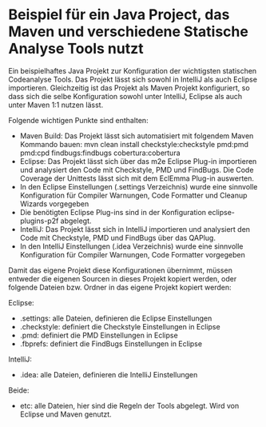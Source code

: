 Beispiel für ein Java Project, das Maven und verschiedene Statische Analyse Tools nutzt
========================================================================================

Ein beispielhaftes Java Projekt zur Konfiguration der wichtigsten
statischen Codeanalyse Tools. Das Projekt lässt sich sowohl in IntelliJ als auch Eclipse
importieren. Gleichzeitig ist das Projekt als Maven Projekt konfiguriert, so dass sich die
selbe Konfiguration sowohl unter IntelliJ, Eclipse als auch unter Maven 1:1 nutzen lässt.

Folgende wichtigen Punkte sind enthalten:
* Maven Build: Das Projekt lässt sich automatisiert mit folgendem Maven Kommando bauen:
  mvn clean install checkstyle:checkstyle pmd:pmd pmd:cpd findbugs:findbugs cobertura:cobertura
* Eclipse: Das Projekt lässt sich über das m2e Eclipse Plug-in importieren und
  analysiert den Code mit Checkstyle, PMD und FindBugs. Die Code Coverage der Unittests
  lässt sich mit dem EclEmma Plug-in auswerten.
* In den Eclipse Einstellungen (.settings Verzeichnis) wurde eine sinnvolle Konfiguration
  für Compiler Warnungen, Code Formatter und Cleanup Wizards vorgegeben
* Die benötigten Eclipse Plug-ins sind in der Konfiguration eclipse-plugins-p2f abgelegt.
* IntelliJ: Das Projekt lässt sich in IntelliJ importieren und analysiert den Code mit
  Checkstyle, PMD und FindBugs über das QAPlug.
* In den IntelliJ Einstellungen (.idea Verzeichnis) wurde eine sinnvolle Konfiguration
  für Compiler Warnungen, Code Formatter vorgegeben

Damit das eigene Projekt diese Konfigurationen übernimmt, müssen entweder die eigenen
Sourcen in dieses Projekt kopiert werden, oder folgende Dateien bzw. Ordner in das eigene
Projekt kopiert werden:

Eclipse:
* .settings: alle Dateien, definieren die Eclipse Einstellungen
* .checkstyle: definiert die Checkstyle Einstellungen in Eclipse
* .pmd: definiert die PMD Einstellungen in Eclipse
* .fbprefs: definiert die FindBugs Einstellungen in Eclipse

IntelliJ:
* .idea: alle Dateien, definieren die IntelliJ Einstellungen

Beide:
* etc: alle Dateien, hier sind die Regeln der Tools abgelegt. Wird von Eclipse und Maven
genutzt.

